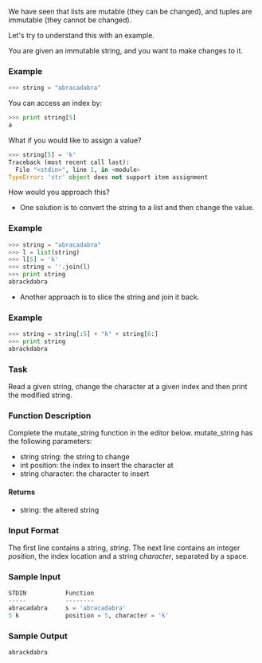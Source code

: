 We have seen that lists are mutable (they can be changed), and tuples are immutable (they cannot be changed).

Let's try to understand this with an example.

You are given an immutable string, and you want to make changes to it.

### Example
```py
>>> string = "abracadabra"
```
You can access an index by:
```py
>>> print string[5]
a
```
What if you would like to assign a value?
```py
>>> string[5] = 'k' 
Traceback (most recent call last):
  File "<stdin>", line 1, in <module>
TypeError: 'str' object does not support item assignment
```
How would you approach this?
* One solution is to convert the string to a list and then change the value.
### Example
```py
>>> string = "abracadabra"
>>> l = list(string)
>>> l[5] = 'k'
>>> string = ''.join(l)
>>> print string
abrackdabra
```
* Another approach is to slice the string and join it back.
### Example
```py
>>> string = string[:5] + "k" + string[6:]
>>> print string
abrackdabra
```

### Task
Read a given string, change the character at a given index and then print the modified string.

### Function Description
Complete the mutate_string function in the editor below.
mutate_string has the following parameters:
* string string: the string to change
* int position: the index to insert the character at
* string character: the character to insert
#### Returns
* string: the altered string

### Input Format
The first line contains a string, $string$.
The next line contains an integer $position$, the index location and a string $character$, separated by a space.

### Sample Input
```py
STDIN           Function
-----           --------
abracadabra     s = 'abracadabra'
5 k             position = 5, character = 'k'
```
### Sample Output
```py
abrackdabra
```